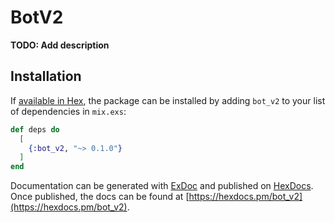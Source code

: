 # BotV2

**TODO: Add description**

## Installation

If [available in Hex](https://hex.pm/docs/publish), the package can be installed
by adding `bot_v2` to your list of dependencies in `mix.exs`:

```elixir
def deps do
  [
    {:bot_v2, "~> 0.1.0"}
  ]
end
```

Documentation can be generated with [ExDoc](https://github.com/elixir-lang/ex_doc)
and published on [HexDocs](https://hexdocs.pm). Once published, the docs can
be found at [https://hexdocs.pm/bot_v2](https://hexdocs.pm/bot_v2).

